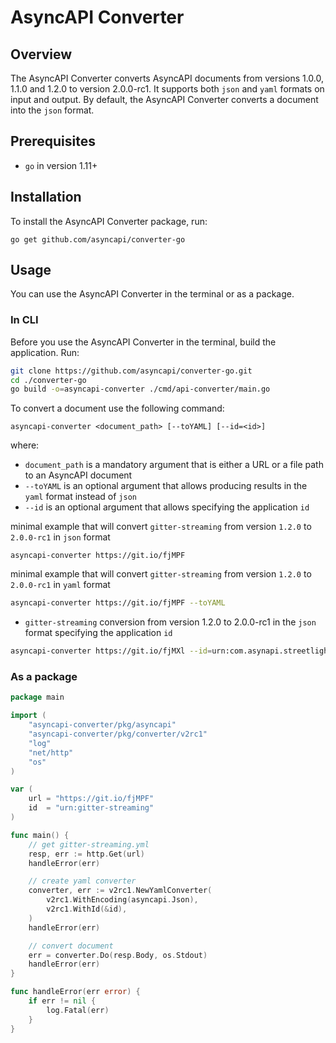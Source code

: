 # AsyncAPI Converter

## Overview

The AsyncAPI Converter converts AsyncAPI documents from versions 1.0.0, 1.1.0 and 1.2.0 to version 2.0.0-rc1. It supports both `json` and `yaml` formats on input and output. By default, the AsyncAPI Converter converts a document into the `json` format.

## Prerequisites

- `go` in version 1.11+

## Installation

 To install the AsyncAPI Converter package, run:

`go get github.com/asyncapi/converter-go`

## Usage

You can use the AsyncAPI Converter in the terminal or as a package.

### In CLI

Before you use the AsyncAPI Converter in the terminal, build the application. Run:

```bash
git clone https://github.com/asyncapi/converter-go.git
cd ./converter-go
go build -o=asyncapi-converter ./cmd/api-converter/main.go
```

To convert a document use the following command:

```text
asyncapi-converter <document_path> [--toYAML] [--id=<id>]
```

where:

- `document_path` is a mandatory argument that is either a URL or  a file path to an AsyncAPI document
- `--toYAML` is an optional argument that allows producing results in the `yaml` format instead of `json`
- `--id` is an optional argument that allows specifying the application `id`

minimal example that will convert `gitter-streaming` from version `1.2.0` to `2.0.0-rc1` in `json` format

```text
asyncapi-converter https://git.io/fjMPF
```

minimal example that will convert `gitter-streaming` from version `1.2.0` to `2.0.0-rc1` in `yaml` format

```bash
asyncapi-converter https://git.io/fjMPF --toYAML
```

- `gitter-streaming` conversion from version 1.2.0 to 2.0.0-rc1 in the `json` format specifying the application `id`

```bash
asyncapi-converter https://git.io/fjMXl --id=urn:com.asynapi.streetlights
```

### As a package

```go
package main

import (
	"asyncapi-converter/pkg/asyncapi"
	"asyncapi-converter/pkg/converter/v2rc1"
	"log"
	"net/http"
	"os"
)

var (
	url = "https://git.io/fjMPF"
	id  = "urn:gitter-streaming"
)

func main() {
	// get gitter-streaming.yml
	resp, err := http.Get(url)
	handleError(err)

	// create yaml converter
	converter, err := v2rc1.NewYamlConverter(
		v2rc1.WithEncoding(asyncapi.Json),
		v2rc1.WithId(&id),
	)
	handleError(err)

	// convert document
	err = converter.Do(resp.Body, os.Stdout)
	handleError(err)
}

func handleError(err error) {
	if err != nil {
		log.Fatal(err)
	}
}
```
